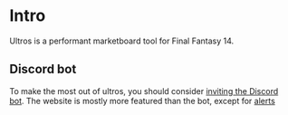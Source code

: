# Intro

Ultros is a performant marketboard tool for Final Fantasy 14.

## Discord bot

To make the most out of ultros, you should consider [inviting the Discord bot](https://ultros.app/invitebot). The website is mostly more featured than the bot, except for [alerts](./retainers/alerts.md)